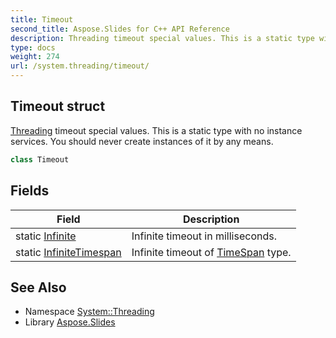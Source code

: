 ```yaml
---
title: Timeout
second_title: Aspose.Slides for C++ API Reference
description: Threading timeout special values. This is a static type with no instance services. You should never create instances of it by any means.
type: docs
weight: 274
url: /system.threading/timeout/
---
```

## Timeout struct


[Threading](../) timeout special values. This is a static type with no instance services. You should never create instances of it by any means.

```cpp
class Timeout
```

## Fields

| Field | Description |
| --- | --- |
| static [Infinite](./infinite/) | Infinite timeout in milliseconds. |
| static [InfiniteTimespan](./infinitetimespan/) | Infinite timeout of [TimeSpan](../../system/timespan/) type. |
## See Also

* Namespace [System::Threading](../)
* Library [Aspose.Slides](../../)